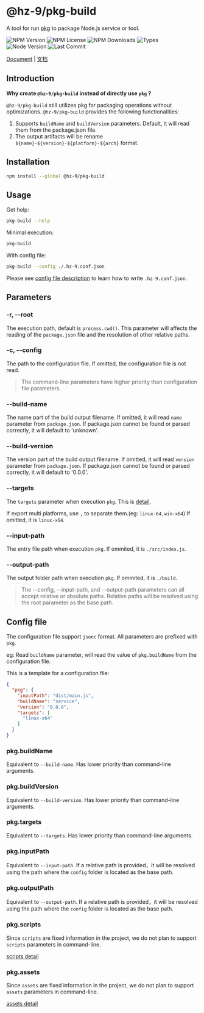 # @hz-9/pkg-build

A tool for run [pkg] to package Node.js service or tool.

[pkg]: https://www.npmjs.com/package/pkg

![NPM Version][npm-version-url] ![NPM License][npm-license-url] ![NPM Downloads][npm-downloads-url] ![Types][types-url]
<br /> ![Node Version][node-version-url] ![Last Commit][last-commit-url]

[npm-version-url]:   https://badgen.net/npm/v/@hz-9/pkg-build
[npm-license-url]:   https://badgen.net/npm/license/@hz-9/pkg-build
[npm-downloads-url]: https://badgen.net/npm/dt/@hz-9/pkg-build
[types-url]: https://badgen.net/npm/types/@hz-9/pkg-build
[node-version-url]: https://badgen.net/npm/node/@hz-9/pkg-build
[last-commit-url]: https://badgen.net/github/last-commit/hz-9/tool

[Document](https://hz-9.github.io/tool/guide/pkg-build/) | [文档](https://hz-9.github.io/tool/zh-CN/guide/pkg-build/)

## Introduction

__Why create `@hz-9/pkg-build` instead of directly use `pkg` ?__

`@hz-9/pkg-build` still utilizes pkg for packaging operations without optimizations. `@hz-9/pkg-build` provides the following functionalities:

1. Supports `buildName` and `buildVersion` parameters. Default, it will read them from the package.json file.
2. The output artifacts will be rename `${name}-${version}-${platform}-${arch}` format.

## Installation

``` bash
npm install --global @hz-9/pkg-build
```

## Usage

Get help:

``` bash
pkg-build --help
```

Minimal execution:

``` bash
pkg-build
```

With config file:

``` bash
pkg-build --config ./.hz-9.conf.json
```

Please see [config file description](#config-file) to learn how to write `.hz-9.conf.json`.

## Parameters

### -r, --root

The execution path, default is `process.cwd()`. This parameter will affects the reading of the `package.json` file and the resolution of other relative paths.

### -c, --config

The path to the configuration file. If omitted, the configuration file is not read.

> The command-line parameters have higher priority than configuration file parameters.

### --build-name

The name part of the build output filename. If omitted, it will read `name` parameter from `package.json`.  If package.json cannot be found or parsed correctly, it will default to 'unknown'.

### --build-version

The version part of the build output filename. If omitted, it will read `version` parameter from `package.json`.  If package.json cannot be found or parsed correctly, it will default to '0.0.0'.

### --targets

The `targets` parameter when execution `pkg`. This is [detail](https://www.npmjs.com/package/pkg#targets).

If export multi platforms, use `,` to separate them.(eg: `linux-64,win-x64`) If omitted, it is `linux-x64`.

### --input-path

The entry file path when execution `pkg`. If ommited, it is `./src/index.js`.

### --output-path

The output folder path when execution `pkg`. If ommited, it is `./build`.

> The --config, --input-path, and --output-path parameters can all accept relative or absolute paths.
> Relative paths will be resolved using the root parameter as the base path.

## Config file

The configuration file support `jsonc` format. All parameters are prefixed with `pkg`.

eg: Read `buildName` parameter, will read the value of `pkg.buildName` from the configuration file.

This is a template for a configuration file:

``` json
{
  "pkg": {
    "inputPath": "dist/main.js",
    "buildName": "service",
    "version": "0.0.0",
    "targets": [
      "linux-x64"
    ]
  }
}

```

### pkg.buildName

Equivalent to `--build-name`. Has lower priority than command-line arguments.

### pkg.buildVersion

Equivalent to `--build-version`. Has lower priority than command-line arguments.

### pkg.targets

Equivalent to `--targets`. Has lower priority than command-line arguments.

### pkg.inputPath

Equivalent to `--input-path`. If a relative path is provided，it will be resolved using the path where the `config` folder is located as the base path.

### pkg.outputPath

Equivalent to `--output-path`. If a relative path is provided，it will be resolved using the path where the `config` folder is located as the base path.

### pkg.scripts

Since `scripts` are fixed information in the project, we do not plan to support `scripts` parameters in command-line.

[scripts detail](https://www.npmjs.com/package/pkg#assets)

### pkg.assets

Since `assets` are fixed information in the project, we do not plan to support `assets` parameters in command-line.

[assets detail](https://www.npmjs.com/package/pkg#assets)
